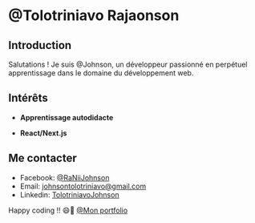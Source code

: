 # @Tolotriniavo Rajaonson

## Introduction

Salutations ! Je suis @Johnson, un développeur passionné en perpétuel apprentissage dans le domaine du développement web.

## Intérêts

- **Apprentissage autodidacte**

- **React/Next.js** 

## Me contacter

- Facebook: [@RaNiiJohnson](https://www.facebook.com/rvnii.johnson)
- Email: [johnsontolotriniavo@gmail.com](mailto:johnsontolotriniavo@gmail.com)
- Linkedin: [TolotriniavoJohnson](https://linkedin.com/in/tolotriniavo-johnson-b9427b26b)

Happy coding !! 😄🚀
[@Mon portfolio](https://portfolio-tolotriniavo-johnson-v9iw.vercel.app/)
